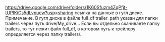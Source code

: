 https://drive.google.com/drive/folders/1K60Sfuzm4ZqPfjt-tUPIKiCs5dLvpucw?usp=sharing ссылка на данные в гугл диске.
Примечание. В гугл диске в файле full_df trailer_path указан для папки trailers через путь drive/My_drive...
Если вы отдельно скачиваете папку trailers, то тут лежит файл full_df, в котором путь к трейлеру определяется через папку trailers/..
